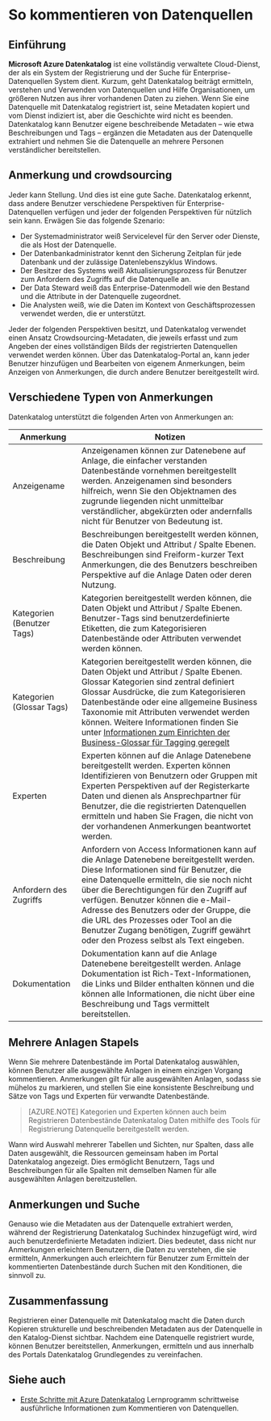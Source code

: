 <properties
   pageTitle="So kommentieren von Datenquellen | Microsoft Azure"
   description="Gewusst wie-Artikel so Datenbestände in Azure Datenkatalog, einschließlich Anzeigenamen, Kategorien, Beschreibungen und Experten kommentieren hervorheben."
   services="data-catalog"
   documentationCenter=""
   authors="steelanddata"
   manager="NA"
   editor=""
   tags=""/>
<tags
   ms.service="data-catalog"
   ms.devlang="NA"
   ms.topic="article"
   ms.tgt_pltfrm="NA"
   ms.workload="data-catalog"
   ms.date="09/21/2016"
   ms.author="maroche"/>


# <a name="how-to-annotate-data-sources"></a>So kommentieren von Datenquellen

## <a name="introduction"></a>Einführung
**Microsoft Azure Datenkatalog** ist eine vollständig verwaltete Cloud-Dienst, der als ein System der Registrierung und der Suche für Enterprise-Datenquellen System dient. Kurzum, geht Datenkatalog beiträgt ermitteln, verstehen und Verwenden von Datenquellen und Hilfe Organisationen, um größeren Nutzen aus ihrer vorhandenen Daten zu ziehen. Wenn Sie eine Datenquelle mit Datenkatalog registriert ist, seine Metadaten kopiert und vom Dienst indiziert ist, aber die Geschichte wird nicht es beenden. Datenkatalog kann Benutzer eigene beschreibende Metadaten – wie etwa Beschreibungen und Tags – ergänzen die Metadaten aus der Datenquelle extrahiert und nehmen Sie die Datenquelle an mehrere Personen verständlicher bereitstellen.

## <a name="annotation-and-crowdsourcing"></a>Anmerkung und crowdsourcing
Jeder kann Stellung. Und dies ist eine gute Sache.
Datenkatalog erkennt, dass andere Benutzer verschiedene Perspektiven für Enterprise-Datenquellen verfügen und jeder der folgenden Perspektiven für nützlich sein kann. Erwägen Sie das folgende Szenario:

* Der Systemadministrator weiß Servicelevel für den Server oder Dienste, die als Host der Datenquelle.
* Der Datenbankadministrator kennt den Sicherung Zeitplan für jede Datenbank und der zulässige Datenlebenszyklus Windows.
* Der Besitzer des Systems weiß Aktualisierungsprozess für Benutzer zum Anfordern des Zugriffs auf die Datenquelle an.
* Der Data Steward weiß das Enterprise-Datenmodell wie den Bestand und die Attribute in der Datenquelle zugeordnet.
* Die Analysten weiß, wie die Daten im Kontext von Geschäftsprozessen verwendet werden, die er unterstützt.

Jeder der folgenden Perspektiven besitzt, und Datenkatalog verwendet einen Ansatz Crowdsourcing-Metadaten, die jeweils erfasst und zum Angeben der eines vollständigen Bilds der registrierten Datenquellen verwendet werden können. Über das Datenkatalog-Portal an, kann jeder Benutzer hinzufügen und Bearbeiten von eigenem Anmerkungen, beim Anzeigen von Anmerkungen, die durch andere Benutzer bereitgestellt wird.

## <a name="different-types-of-annotations"></a>Verschiedene Typen von Anmerkungen
Datenkatalog unterstützt die folgenden Arten von Anmerkungen an:

| Anmerkung     | Notizen                                                                                                                                                                                                                                                                                                                                                           |
|----------------|-----------------------------------------------------------------------------------------------------------------------------------------------------------------------------------------------------------------------------------------------------------------------------------------------------------------------------------------------------------------|
| Anzeigename  | Anzeigenamen können zur Datenebene auf Anlage, die einfacher verstanden Datenbestände vornehmen bereitgestellt werden. Anzeigenamen sind besonders hilfreich, wenn Sie den Objektnamen des zugrunde liegenden nicht unmittelbar verständlicher, abgekürzten oder andernfalls nicht für Benutzer von Bedeutung ist.                                                                                                                            |
| Beschreibung    | Beschreibungen bereitgestellt werden können, die Daten Objekt und Attribut / Spalte Ebenen. Beschreibungen sind Freiform-kurzer Text Anmerkungen, die des Benutzers beschreiben Perspektive auf die Anlage Daten oder deren Nutzung.                                                                                                                                                              |
| Kategorien (Benutzer Tags)          | Kategorien bereitgestellt werden können, die Daten Objekt und Attribut / Spalte Ebenen. Benutzer-Tags sind benutzerdefinierte Etiketten, die zum Kategorisieren Datenbestände oder Attributen verwendet werden können.                                                                                                                                                                                                    |
| Kategorien (Glossar Tags)          | Kategorien bereitgestellt werden können, die Daten Objekt und Attribut / Spalte Ebenen. Glossar Kategorien sind zentral definiert Glossar Ausdrücke, die zum Kategorisieren Datenbestände oder eine allgemeine Business Taxonomie mit Attributen verwendet werden können. Weitere Informationen finden Sie unter [Informationen zum Einrichten der Business-Glossar für Tagging geregelt](data-catalog-how-to-business-glossary.md)                                                                                                                                                                                                    |
| Experten        | Experten können auf die Anlage Datenebene bereitgestellt werden. Experten können Identifizieren von Benutzern oder Gruppen mit Experten Perspektiven auf der Registerkarte Daten und dienen als Ansprechpartner für Benutzer, die die registrierten Datenquellen ermitteln und haben Sie Fragen, die nicht von der vorhandenen Anmerkungen beantwortet werden.  |
| Anfordern des Zugriffs | Anfordern von Access Informationen kann auf die Anlage Datenebene bereitgestellt werden. Diese Informationen sind für Benutzer, die eine Datenquelle ermitteln, die sie noch nicht über die Berechtigungen für den Zugriff auf verfügen. Benutzer können die e-Mail-Adresse des Benutzers oder der Gruppe, die die URL des Prozesses oder Tool an die Benutzer Zugang benötigen, Zugriff gewährt oder den Prozess selbst als Text eingeben. |
| Dokumentation | Dokumentation kann auf die Anlage Datenebene bereitgestellt werden. Anlage Dokumentation ist Rich-Text-Informationen, die Links und Bilder enthalten können und die können alle Informationen, die nicht über eine Beschreibung und Tags vermittelt bereitstellen. |


## <a name="annotating-multiple-assets"></a>Mehrere Anlagen Stapels
Wenn Sie mehrere Datenbestände im Portal Datenkatalog auswählen, können Benutzer alle ausgewählte Anlagen in einem einzigen Vorgang kommentieren. Anmerkungen gilt für alle ausgewählten Anlagen, sodass sie mühelos zu markieren, und stellen Sie eine konsistente Beschreibung und Sätze von Tags und Experten für verwandte Datenbestände.

> [AZURE.NOTE] Kategorien und Experten können auch beim Registrieren Datenbestände Datenkatalog Daten mithilfe des Tools für Registrierung Datenquelle bereitgestellt werden.

Wann wird Auswahl mehrerer Tabellen und Sichten, nur Spalten, dass alle Daten ausgewählt, die Ressourcen gemeinsam haben im Portal Datenkatalog angezeigt. Dies ermöglicht Benutzern, Tags und Beschreibungen für alle Spalten mit demselben Namen für alle ausgewählten Anlagen bereitzustellen.

## <a name="annotations-and-discovery"></a>Anmerkungen und Suche
Genauso wie die Metadaten aus der Datenquelle extrahiert werden, während der Registrierung Datenkatalog Suchindex hinzugefügt wird, wird auch benutzerdefinierte Metadaten indiziert. Dies bedeutet, dass nicht nur Anmerkungen erleichtern Benutzern, die Daten zu verstehen, die sie ermitteln, Anmerkungen auch erleichtern für Benutzer zum Ermitteln der kommentierten Datenbestände durch Suchen mit den Konditionen, die sinnvoll zu.

## <a name="summary"></a>Zusammenfassung
Registrieren einer Datenquelle mit Datenkatalog macht die Daten durch Kopieren strukturelle und beschreibenden Metadaten aus der Datenquelle in den Katalog-Dienst sichtbar. Nachdem eine Datenquelle registriert wurde, können Benutzer bereitstellen, Anmerkungen, ermitteln und aus innerhalb des Portals Datenkatalog Grundlegendes zu vereinfachen.

## <a name="see-also"></a>Siehe auch
- [Erste Schritte mit Azure Datenkatalog](data-catalog-get-started.md) Lernprogramm schrittweise ausführliche Informationen zum Kommentieren von Datenquellen.

